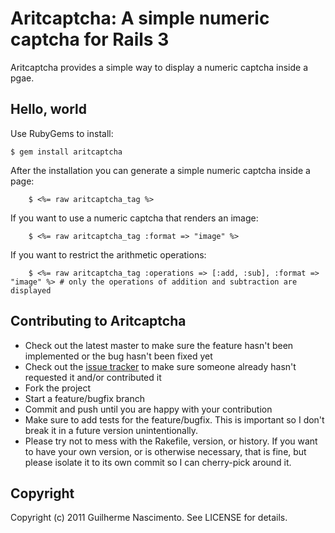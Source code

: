 # Aritcaptcha: A simple numeric captcha for Rails 3

Aritcaptcha provides a simple way to display a numeric captcha inside a pgae.

## Hello, world

Use RubyGems to install:

    $ gem install aritcaptcha

After the installation you can generate a simple numeric captcha inside a page:

		$ <%= raw aritcaptcha_tag %>

If you want to use a numeric captcha that renders an image:

		$ <%= raw aritcaptcha_tag :format => "image" %>

If you want to restrict the arithmetic operations:

		$ <%= raw aritcaptcha_tag :operations => [:add, :sub], :format => "image" %> # only the operations of addition and subtraction are displayed

## Contributing to Aritcaptcha

* Check out the latest master to make sure the feature hasn't been implemented or the bug hasn't been fixed yet
* Check out the [issue tracker](http://github.com/guinascimento/aritcaptcha/issues) to make sure someone already hasn't requested it and/or contributed it
* Fork the project
* Start a feature/bugfix branch
* Commit and push until you are happy with your contribution
* Make sure to add tests for the feature/bugfix. This is important so I don't break it in a future version unintentionally.
* Please try not to mess with the Rakefile, version, or history. If you want to have your own version, or is otherwise necessary, that is fine, but please isolate it to its own commit so I can cherry-pick around it.

## Copyright

Copyright (c) 2011 Guilherme Nascimento. See LICENSE for details.